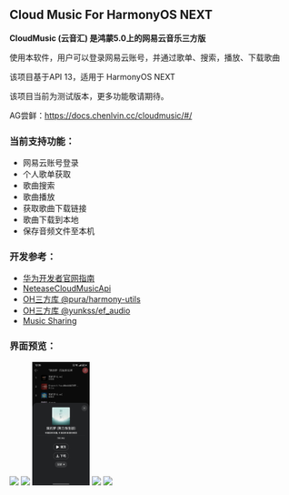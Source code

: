 ## Cloud Music For HarmonyOS NEXT

**CloudMusic (云音汇) 是鸿蒙5.0上的网易云音乐三方版**

使用本软件，用户可以登录网易云账号，并通过歌单、搜索，播放、下载歌曲

该项目基于API 13，适用于 HarmonyOS NEXT

该项目当前为测试版本，更多功能敬请期待。

AG尝鲜：https://docs.chenlvin.cc/cloudmusic/#/

### 当前支持功能：

- 网易云账号登录
- 个人歌单获取
- 歌曲搜索
- 歌曲播放
- 获取歌曲下载链接
- 歌曲下载到本地
- 保存音频文件至本机



### 开发参考：

- [华为开发者官网指南](https://developer.huawei.com/consumer/cn/doc/harmonyos-guides-V5/application-dev-guide-V5?catalogVersion=V5)
- [NeteaseCloudMusicApi](https://gitlab.com/Binaryify/neteasecloudmusicapi)
- [OH三方库 @pura/harmony-utils](https://ohpm.openharmony.cn/#/cn/detail/@pura%2Fharmony-utils)
- [OH三方库 @yunkss/ef_audio](https://ohpm.openharmony.cn/#/cn/detail/@yunkss%2Fef_audio)
- [Music Sharing](https://github.com/Okysu/harmony-next-music-sharing)




### 界面预览：

<img src="./images/1.jpg" width="20%" />
<img src="./images/2.jpg" width="20%" />
<img src="./images/3.jpg" width="20%" />
<img src="./images/4.jpg" width="20%" />
<img src="./images/5.jpg" width="20%" />


